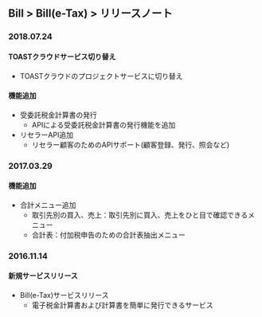 ## Bill > Bill(e-Tax) > リリースノート

### 2018.07.24
#### TOASTクラウドサービス切り替え
* TOASTクラウドのプロジェクトサービスに切り替え

#### 機能追加
* 受委託税金計算書の発行
    * APIによる受委託税金計算書の発行機能を追加
* リセラーAPI追加
    * リセラー顧客のためのAPIサポート(顧客登録、発行、照会など)

### 2017.03.29
#### 機能追加
* 合計メニュー追加
    * 取引先別の買入、売上：取引先別に買入、売上をひと目で確認できるメニュー
    * 合計表：付加税申告のための合計表抽出メニュー

### 2016.11.14
#### 新規サービスリリース
* Bill(e-Tax)サービスリリース
    * 電子税金計算書および計算書を簡単に発行できるサービス
    